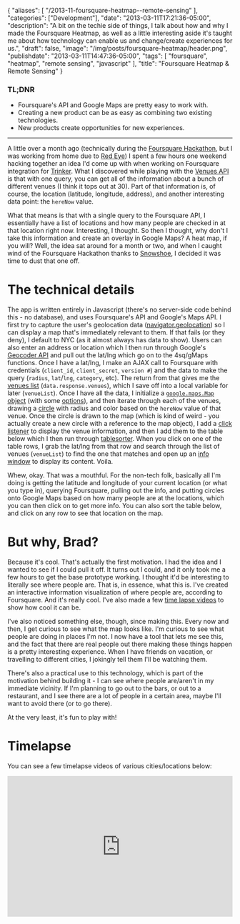 {
   "aliases": [
      "/2013-11-foursquare-heatmap--remote-sensing"
   ],
   "categories": ["Development"],
   "date": "2013-03-11T17:21:36-05:00",
   "description": "A bit on the techie side of things, I talk about how and why I made the Foursquare Heatmap, as well as a little interesting aside it's taught me about how technology can enable us and change/create experiences for us.",
   "draft": false,
   "image": "/img/posts/foursquare-heatmap/header.png",
   "publishdate": "2013-03-11T14:47:36-05:00",
   "tags": [
      "foursquare",
      "heatmap",
      "remote sensing",
      "javascript"
   ],
   "title": "Foursquare Heatmap & Remote Sensing"
}

<div class="tldnr">
  <h3>TL;DNR</h3>
  <ul>
    <li>Foursquare's API and Google Maps are pretty easy to work with.</li>
    <li>Creating a new product can be as easy as combining two existing technologies.</li>
    <li>New products create opportunities for new experiences.</li>
  </ul>
</div>

---

A little over a month ago (technically during the <a href="https://www.hackerleague.org/hackathons/foursquare-hackathon-2013">Foursquare Hackathon</a>, but I was working from home due to <a href="http://midwestultimate.com/red-eye">Red Eye</a>) I spent a few hours one weekend hacking together an idea I'd come up with when working on Foursquare integration for <a href="http://gettrinker.com">Trinker</a>. What I discovered while playing with the <a href="https://developer.foursquare.com/overview/venues">Venues API</a> is that with one query, you can get all of the information about a bunch of different venues (I think it tops out at 30). Part of that information is, of course, the location (latitude, longitude, address), and another interesting data point: the `hereNow` value.

What that means is that with a single query to the Foursquare API, I essentially have a list of locations and how many people are checked in at that location right now. Interesting, I thought. So then I thought, why don't I take this information and create an overlay in Google Maps? A heat map, if you will? Well, the idea sat around for a month or two, and when I caught wind of the Foursquare Hackathon thanks to <a href="http://snowshoestamp.com">Snowshoe</a>, I decided it was time to dust that one off.

# The technical details <a name="tech" href="#tech"><i class="ion-link"></i></a>

The app is written entirely in Javascript (there's no server-side code behind this - no database), and uses Foursquare's API and Google's Maps API. I first try to capture the user's geolocation data (<a href="https://developer.mozilla.org/en-US/docs/Using_geolocation">navigator.geolocation</a>) so I can display a map that's immediately relevant to them. If that fails (or they deny), I default to NYC (as it almost always has data to show). Users can also enter an address or location which I then run through Google's <a href="https://developers.google.com/maps/documentation/geocoding/">Geocoder API</a> and pull out the lat/lng which go on to the 4sq/gMaps functions. Once I have a lat/lng, I make an AJAX call to Foursquare with credentials (`client_id`, `client_secret`, `version #`) and the data to make the query (`radius`, `lat`/`lng`, `category`, etc). The return from that gives me the <a href="https://developer.foursquare.com/docs/explore#req=venues/search%3Fll%3D40.7,-74">venues list</a> (`data.response.venues`), which I save off into a local variable for later (`venueList`). Once I have all the data, I initialize a <a href="https://developers.google.com/maps/documentation/javascript/reference#Map">`google.maps.Map` object</a> (with some <a href="https://developers.google.com/maps/documentation/javascript/reference#MapOptions">options</a>), and then iterate through each of the venues, drawing a <a href="https://developers.google.com/maps/documentation/javascript/reference#Circle">circle</a> with radius and color based on the `hereNow` value of that venue. Once the circle is drawn to the map (which is kind of weird - you actually create a new circle with a reference to the map object), I add a <a href="https://developers.google.com/maps/documentation/javascript/events">click listener</a> to display the venue information, and then I add them to the table below which I then run through <a href="http://tablesorter.com/docs/">tablesorter</a>. When you click on one of the table rows, I grab the lat/lng from that row and search through the list of venues (`venueList`) to find the one that matches and open up an <a href="https://developers.google.com/maps/documentation/javascript/reference#InfoWindow">info window</a> to display its content. Voila.

Whew, okay. That was a mouthful. For the non-tech folk, basically all I'm doing is getting the latitude and longitude of your current location (or what you type in), querying Foursquare, pulling out the info, and putting circles onto Google Maps based on how many people are at the locations, which you can then click on to get more info. You can also sort the table below, and click on any row to see that location on the map.

# But why, Brad? <a name="why" href="#why"><i class="ion-link"></i></a>

Because it's cool. That's actually the first motivation. I had the idea and I wanted to see if I could pull it off. It turns out I could, and it only took me a few hours to get the base prototype working. I thought it'd be interesting to literally see where people are. That is, in essence, what this is. I've created an interactive information visualization of where people are, according to Foursquare. And it's really cool. I've also made a few <a href="http://www.youtube.com/playlist?list=PLq3M6ODce1N6IZoXoisCw5WHjEQs7SAWl&amp;feature=view_all">time lapse videos</a> to show how cool it can be.

I've also noticed something else, though, since making this. Every now and then, I get curious to see what the map looks like. I'm curious to see what people are doing in places I'm not. I now have a tool that lets me see this, and the fact that there are real people out there making these things happen is a pretty interesting experience. When I have friends on vacation, or travelling to different cities, I jokingly tell them I'll be watching them.

There's also a practical use to this technology, which is part of the motivation behind building it - I can see where people are/aren't in my immediate vicinity. If I'm planning to go out to the bars, or out to a restaurant, and I see there are a lot of people in a certain area, maybe I'll want to avoid there (or to go there).

At the very least, it's fun to play with!

# Timelapse <a name="timelapse" href="#timelapse"><i class="ion-link"></i></a>

You can see a few timelapse videos of various cities/locations below:

<iframe width="100%" height="315" src="https://www.youtube.com/embed/videoseries?list=PLq3M6ODce1N6IZoXoisCw5WHjEQs7SAWl" frameborder="0" allowfullscreen></iframe>
